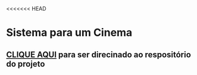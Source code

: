 <<<<<<< HEAD
# Sistema para um Cinema
## [CLIQUE AQUI](https://github.com/jhonatasjgr/cinema.git) para ser direcinado ao respositório do projeto